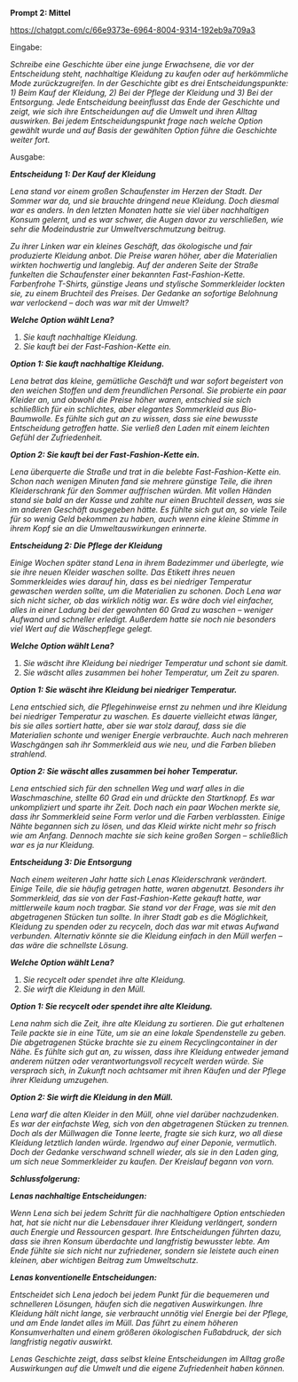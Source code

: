 **Prompt 2: Mittel**

https://chatgpt.com/c/66e9373e-6964-8004-9314-192eb9a709a3

Eingabe:

*Schreibe eine Geschichte über eine junge Erwachsene, die vor der Entscheidung steht, nachhaltige Kleidung zu kaufen oder auf herkömmliche Mode zurückzugreifen. In der Geschichte gibt es drei Entscheidungspunkte: 1) Beim Kauf der Kleidung, 2) Bei der Pflege der Kleidung und 3) Bei der Entsorgung. Jede Entscheidung beeinflusst das Ende der Geschichte und zeigt, wie sich ihre Entscheidungen auf die Umwelt und ihren Alltag auswirken. Bei jedem Entscheidungspunkt frage nach welche Option gewählt wurde und auf Basis der gewählten Option führe die Geschichte weiter fort.*

Ausgabe:

***Entscheidung 1: Der Kauf der Kleidung***

*Lena stand vor einem großen Schaufenster im Herzen der Stadt. Der Sommer war da, und sie brauchte dringend neue Kleidung. Doch diesmal war es anders. In den letzten Monaten hatte sie viel über nachhaltigen Konsum gelernt, und es war schwer, die Augen davor zu verschließen, wie sehr die Modeindustrie zur Umweltverschmutzung beitrug.*

*Zu ihrer Linken war ein kleines Geschäft, das ökologische und fair produzierte Kleidung anbot. Die Preise waren höher, aber die Materialien wirkten hochwertig und langlebig. Auf der anderen Seite der Straße funkelten die Schaufenster einer bekannten Fast-Fashion-Kette. Farbenfrohe T-Shirts, günstige Jeans und stylische Sommerkleider lockten sie, zu einem Bruchteil des Preises. Der Gedanke an sofortige Belohnung war verlockend – doch was war mit der Umwelt?*

***Welche Option wählt Lena?***

1. *Sie kauft nachhaltige Kleidung.*
2. *Sie kauft bei der Fast-Fashion-Kette ein.*

***Option 1: Sie kauft nachhaltige Kleidung.***

*Lena betrat das kleine, gemütliche Geschäft und war sofort begeistert von den weichen Stoffen und dem freundlichen Personal. Sie probierte ein paar Kleider an, und obwohl die Preise höher waren, entschied sie sich schließlich für ein schlichtes, aber elegantes Sommerkleid aus Bio-Baumwolle. Es fühlte sich gut an zu wissen, dass sie eine bewusste Entscheidung getroffen hatte. Sie verließ den Laden mit einem leichten Gefühl der Zufriedenheit.*

***Option 2: Sie kauft bei der Fast-Fashion-Kette ein.***

*Lena überquerte die Straße und trat in die belebte Fast-Fashion-Kette ein. Schon nach wenigen Minuten fand sie mehrere günstige Teile, die ihren Kleiderschrank für den Sommer auffrischen würden. Mit vollen Händen stand sie bald an der Kasse und zahlte nur einen Bruchteil dessen, was sie im anderen Geschäft ausgegeben hätte. Es fühlte sich gut an, so viele Teile für so wenig Geld bekommen zu haben, auch wenn eine kleine Stimme in ihrem Kopf sie an die Umweltauswirkungen erinnerte.*

***Entscheidung 2: Die Pflege der Kleidung***

*Einige Wochen später stand Lena in ihrem Badezimmer und überlegte, wie sie ihre neuen Kleider waschen sollte. Das Etikett ihres neuen Sommerkleides wies darauf hin, dass es bei niedriger Temperatur gewaschen werden sollte, um die Materialien zu schonen. Doch Lena war sich nicht sicher, ob das wirklich nötig war. Es wäre doch viel einfacher, alles in einer Ladung bei der gewohnten 60 Grad zu waschen – weniger Aufwand und schneller erledigt. Außerdem hatte sie noch nie besonders viel Wert auf die Wäschepflege gelegt.*

***Welche Option wählt Lena?***

1. *Sie wäscht ihre Kleidung bei niedriger Temperatur und schont sie damit.*
2. *Sie wäscht alles zusammen bei hoher Temperatur, um Zeit zu sparen.*

***Option 1: Sie wäscht ihre Kleidung bei niedriger Temperatur.***

*Lena entschied sich, die Pflegehinweise ernst zu nehmen und ihre Kleidung bei niedriger Temperatur zu waschen. Es dauerte vielleicht etwas länger, bis sie alles sortiert hatte, aber sie war stolz darauf, dass sie die Materialien schonte und weniger Energie verbrauchte. Auch nach mehreren Waschgängen sah ihr Sommerkleid aus wie neu, und die Farben blieben strahlend.*

***Option 2: Sie wäscht alles zusammen bei hoher Temperatur.***

*Lena entschied sich für den schnellen Weg und warf alles in die Waschmaschine, stellte 60 Grad ein und drückte den Startknopf. Es war unkompliziert und sparte ihr Zeit. Doch nach ein paar Wochen merkte sie, dass ihr Sommerkleid seine Form verlor und die Farben verblassten. Einige Nähte begannen sich zu lösen, und das Kleid wirkte nicht mehr so frisch wie am Anfang. Dennoch machte sie sich keine großen Sorgen – schließlich war es ja nur Kleidung.*

***Entscheidung 3: Die Entsorgung***

*Nach einem weiteren Jahr hatte sich Lenas Kleiderschrank verändert. Einige Teile, die sie häufig getragen hatte, waren abgenutzt. Besonders ihr Sommerkleid, das sie von der Fast-Fashion-Kette gekauft hatte, war mittlerweile kaum noch tragbar. Sie stand vor der Frage, was sie mit den abgetragenen Stücken tun sollte. In ihrer Stadt gab es die Möglichkeit, Kleidung zu spenden oder zu recyceln, doch das war mit etwas Aufwand verbunden. Alternativ könnte sie die Kleidung einfach in den Müll werfen – das wäre die schnellste Lösung.*

***Welche Option wählt Lena?***

1. *Sie recycelt oder spendet ihre alte Kleidung.*
2. *Sie wirft die Kleidung in den Müll.*

***Option 1: Sie recycelt oder spendet ihre alte Kleidung.***

*Lena nahm sich die Zeit, ihre alte Kleidung zu sortieren. Die gut erhaltenen Teile packte sie in eine Tüte, um sie an eine lokale Spendenstelle zu geben. Die abgetragenen Stücke brachte sie zu einem Recyclingcontainer in der Nähe. Es fühlte sich gut an, zu wissen, dass ihre Kleidung entweder jemand anderem nützen oder verantwortungsvoll recycelt werden würde. Sie versprach sich, in Zukunft noch achtsamer mit ihren Käufen und der Pflege ihrer Kleidung umzugehen.*

***Option 2: Sie wirft die Kleidung in den Müll.***

*Lena warf die alten Kleider in den Müll, ohne viel darüber nachzudenken. Es war der einfachste Weg, sich von den abgetragenen Stücken zu trennen. Doch als der Müllwagen die Tonne leerte, fragte sie sich kurz, wo all diese Kleidung letztlich landen würde. Irgendwo auf einer Deponie, vermutlich. Doch der Gedanke verschwand schnell wieder, als sie in den Laden ging, um sich neue Sommerkleider zu kaufen. Der Kreislauf begann von vorn.*

***Schlussfolgerung:***

***Lenas nachhaltige Entscheidungen:***

*Wenn Lena sich bei jedem Schritt für die nachhaltigere Option entschieden hat, hat sie nicht nur die Lebensdauer ihrer Kleidung verlängert, sondern auch Energie und Ressourcen gespart. Ihre Entscheidungen führten dazu, dass sie ihren Konsum überdachte und langfristig bewusster lebte. Am Ende fühlte sie sich nicht nur zufriedener, sondern sie leistete auch einen kleinen, aber wichtigen Beitrag zum Umweltschutz.*

***Lenas konventionelle Entscheidungen:***

*Entscheidet sich Lena jedoch bei jedem Punkt für die bequemeren und schnelleren Lösungen, häufen sich die negativen Auswirkungen. Ihre Kleidung hält nicht lange, sie verbraucht unnötig viel Energie bei der Pflege, und am Ende landet alles im Müll. Das führt zu einem höheren Konsumverhalten und einem größeren ökologischen Fußabdruck, der sich langfristig negativ auswirkt.*

*Lenas Geschichte zeigt, dass selbst kleine Entscheidungen im Alltag große Auswirkungen auf die Umwelt und die eigene Zufriedenheit haben können.*